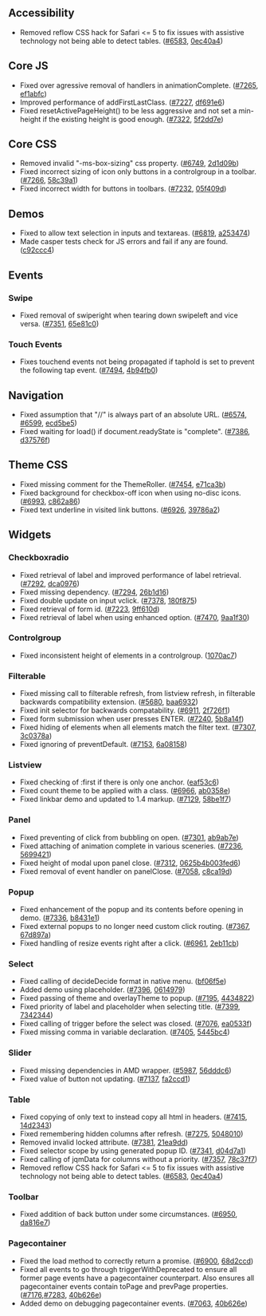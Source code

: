 <script>{
	"title": "jQuery Mobile 1.4.3 Changelog"
}</script>

## Accessibility
* Removed reflow CSS hack for Safari <= 5 to fix issues with assistive technology not being able to detect tables. ([#6583](http://github.com/jquery/jquery-mobile/issues/6583), [0ec40a4](http://github.com/jquery/jquery-mobile/commit/0ec40a46bed51889ccf9c68c725eb2fd4b14ec4f))

## Core JS
* Fixed over agressive removal of handlers in animationComplete. ([#7265](http://github.com/jquery/jquery-mobile/issues/7265), [ef1abfc](http://github.com/jquery/jquery-mobile/commit/ef1abfc92f3ed9bc6e97d2426c302b4c45c5d067))
* Improved performance of addFirstLastClass. ([#7227](http://github.com/jquery/jquery-mobile/issues/7227), [df691e6](http://github.com/jquery/jquery-mobile/commit/df691e65fe2a83a4f31518edd6562ab80c349e33))
* Fixed resetActivePageHeight() to be less aggressive and not set a min-height if the existing height is good enough. ([#7322](http://github.com/jquery/jquery-mobile/issues/7322), [5f2dd7e](http://github.com/jquery/jquery-mobile/commit/5f2dd7ebfbe61abd218952ee2e658575149e0173))

## Core CSS
* Removed invalid "-ms-box-sizing" css property. ([#6749](http://github.com/jquery/jquery-mobile/issues/6749), [2d1d09b](http://github.com/jquery/jquery-mobile/commit/2d1d09bad42b1c6cde0fc933ba63b6f0f0210f64))
* Fixed incorrect sizing of icon only buttons in a controlgroup in a toolbar. ([#7266](http://github.com/jquery/jquery-mobile/issues/7266), [58c39a1](http://github.com/jquery/jquery-mobile/commit/58c39a1a32547ec8ec135d063c0f24a8d0ac9672))
* Fixed incorrect width for buttons in toolbars. ([#7232](http://github.com/jquery/jquery-mobile/issues/7232), [05f409d](http://github.com/jquery/jquery-mobile/commit/05f409dab318cfeea46e4f6134dcef846be34ad8))


## Demos
* Fixed to allow text selection in inputs and textareas. ([#6819](http://github.com/jquery/jquery-mobile/issues/6819), [a253474](http://github.com/jquery/jquery-mobile/commit/a25347492911e96dceb109e69e44c2e2856b3a28))
* Made casper tests check for JS errors and fail if any are found. ([c92ccc4](https://github.com/jquery/jquery-mobile/commit/c92ccc4b671ed990639c68eed12a10c0cb839c0e))

## Events

### Swipe
* Fixed removal of swiperight when tearing down swipeleft and vice versa. ([#7351](http://github.com/jquery/jquery-mobile/issues/7351), [65e81c0](http://github.com/jquery/jquery-mobile/commit/65e81c0de380afddec870e26001c1a08d0e399fd))

### Touch Events
* Fixes touchend events not being propagated if taphold is set to prevent the following tap event. ([#7494](http://github.com/jquery/jquery-mobile/issues/7494), [4b94fb0](http://github.com/jquery/jquery-mobile/commit/4b94fb0ab4d77b01592df3c679239065f4ddeb9d))

## Navigation
* Fixed assumption that "//" is always part of an absolute URL. ([#6574](http://github.com/jquery/jquery-mobile/issues/6574), [#6599](http://github.com/jquery/jquery-mobile/issues/6599), [ecd5be5](http://github.com/jquery/jquery-mobile/commit/ecd5be5ef0631776e4d2e8e1627f602f309a4062))
* Fixed waiting for load() if document.readyState is "complete". ([#7386](http://github.com/jquery/jquery-mobile/issues/7386), [d37576f](http://github.com/jquery/jquery-mobile/commit/d37576f42e18fb8d63c4c02d39a8eadd5443fa46))

## Theme CSS
* Fixed missing comment for the ThemeRoller. ([#7454](http://github.com/jquery/jquery-mobile/issues/7454), [e71ca3b](http://github.com/jquery/jquery-mobile/commit/e71ca3bfa42e59d813e3fcba676024295d902bcc))
* Fixed background for checkbox-off icon when using no-disc icons. ([#6993](http://github.com/jquery/jquery-mobile/issues/6993), [c862a86](http://github.com/jquery/jquery-mobile/commit/c862a8607fd324f8c0f847702f081d09dee8d788))
* Fixed text underline in visited link buttons. ([#6926](http://github.com/jquery/jquery-mobile/issues/6926), [39786a2](http://github.com/jquery/jquery-mobile/commit/39786a24f895ceb0aa5d30531bd1b0540269b15e))

## Widgets

### Checkboxradio
* Fixed retrieval of label and improved performance of label retrieval. ([#7292](http://github.com/jquery/jquery-mobile/issues/7292), [dca0976](http://github.com/jquery/jquery-mobile/commit/dca0976c0c7336b9567afb51ef00ffe995235edd))
* Fixed missing dependency. ([#7294](http://github.com/jquery/jquery-mobile/issues/7294), [26b1d16](http://github.com/jquery/jquery-mobile/commit/26b1d1636aeda7c731d85b6e86df8ebb20d230b8))
* Fixed double update on input vclick. ([#7378](http://github.com/jquery/jquery-mobile/issues/7378), [180f875](http://github.com/jquery/jquery-mobile/commit/180f8755bb1fe85c8c7a1a926fe792db45b03f29))
* Fixed retrieval of form id. ([#7223](http://github.com/jquery/jquery-mobile/issues/7223), [9ff610d](http://github.com/jquery/jquery-mobile/commit/9ff610de479097c85ec7289e67fc656e5581d817))
* Fixed retrieval of label when using enhanced option. ([#7470](http://github.com/jquery/jquery-mobile/issues/7470), [9aa1f30](http://github.com/jquery/jquery-mobile/commit/9aa1f30f4df50df79461d864b613461e4cc1aa0b))

### Controlgroup
* Fixed inconsistent height of elements in a controlgroup. ([1070ac7](http://github.com/jquery/jquery-mobile/commit/1070ac73b6b306edb74914b11b6fbaaf6eb72117))

### Filterable
* Fixed missing call to filterable refresh, from listview refresh, in filterable backwards compatibility extension. ([#5680](http://github.com/jquery/jquery-mobile/issues/5680), [baa6932](http://github.com/jquery/jquery-mobile/commit/baa69320d32fdaf79cbb600732af8598d43a7bf3))
* Fixed init selector for backwards compatability. ([#6911](http://github.com/jquery/jquery-mobile/issues/6911), [2f726f1](http://github.com/jquery/jquery-mobile/commit/2f726f1ae6109d41907a060e0aeacadc41a206c0))
* Fixed form submission when user presses ENTER. ([#7240](http://github.com/jquery/jquery-mobile/issues/7240), [5b8a14f](http://github.com/jquery/jquery-mobile/commit/5b8a14f4b1ea2021ab569c9696f35c9d0e5c7f27))
* Fixed hiding of elements when all elements match the filter text. ([#7307](http://github.com/jquery/jquery-mobile/issues/7307), [3c0378a](http://github.com/jquery/jquery-mobile/commit/3c0378ab0195a48ab7a60f5798736da45a699f06))
* Fixed ignoring of preventDefault. ([#7153](http://github.com/jquery/jquery-mobile/issues/7153), [6a08158](http://github.com/jquery/jquery-mobile/commit/6a08158e11ecf337b7bf9213b79f6d3c5308be85))

### Listview
* Fixed checking of :first if there is only one anchor. ([eaf53c6](http://github.com/jquery/jquery-mobile/commit/eaf53c68ba5edea6b75aa40755ce5ed80fa205b4))
* Fixed count theme to be applied with a class. ([#6966](http://github.com/jquery/jquery-mobile/issues/6966), [ab0358e](http://github.com/jquery/jquery-mobile/commit/ab0358e5163ea7a427d095cef8b8d89364732a79))
* Fixed linkbar demo and updated to 1.4 markup. ([#7129](http://github.com/jquery/jquery-mobile/issues/7129), [58be1f7](http://github.com/jquery/jquery-mobile/commit/58be1f774f99650f36e02bb2bd5804551c1d2ae2))

### Panel
* Fixed preventing of click from bubbling on open. ([#7301](http://github.com/jquery/jquery-mobile/issues/7301), [ab9ab7e](http://github.com/jquery/jquery-mobile/commit/ab9ab7eafe4a009e50070f50d57ac4e11953834d))
* Fixed attaching of animation complete in various sceneries. ([#7236](http://github.com/jquery/jquery-mobile/issues/7236), [5699421](http://github.com/jquery/jquery-mobile/commit/5699421d15461f96392a51ba63e92c9045d4ef4e))
* Fixed height of modal upon panel close. ([#7312](http://github.com/jquery/jquery-mobile/issues/7312), [0625b4b](http://github.com/jquery/jquery-mobile/commit/0625b4bced428f803401d2048081ef03d2b09fdf)[003fed6](http://github.com/jquery/jquery-mobile/commit/003fed69aa2754e05455dabeeff908a44b9345cb))
* Fixed removal of event handler on panelClose. ([#7058](http://github.com/jquery/jquery-mobile/issues/7058), [c8ca19d](http://github.com/jquery/jquery-mobile/commit/c8ca19dad8c1b2e36fca7ffb2a956286bedd7ed1))

### Popup
* Fixed enhancement of the popup and its contents before opening in demo. ([#7336](http://github.com/jquery/jquery-mobile/issues/7336), [b8431e1](http://github.com/jquery/jquery-mobile/commit/b8431e190ae40968ed55b3cc5b8bf2cf274937a9))
* Fixed external popups to no longer need custom click routing. ([#7367](http://github.com/jquery/jquery-mobile/issues/7367), [67d897a](http://github.com/jquery/jquery-mobile/commit/67d897a8494a8fdd34df72d5be736b81ce1eab64))
* Fixed handling of resize events right after a click. ([#6961](http://github.com/jquery/jquery-mobile/issues/6961), [2eb11cb](http://github.com/jquery/jquery-mobile/commit/2eb11cb21f8b730f1415b40e7af45df43d12c729))

### Select
* Fixed calling of decideDecide format in native menu. ([bf06f5e](http://github.com/jquery/jquery-mobile/commit/bf06f5ec91e575d73ad727427accfe20fff456a8))
* Added demo using placeholder. ([#7396](http://github.com/jquery/jquery-mobile/issues/7396), [0614979](http://github.com/jquery/jquery-mobile/commit/0614979f259dd071fa8c5889be3c308cc0013863))
* Fixed passing of theme and overlayTheme to popup. ([#7195](http://github.com/jquery/jquery-mobile/issues/7195), [4434822](http://github.com/jquery/jquery-mobile/commit/4434822486adb5e28e44f59e44daa8b42f3501d1))
* Fixed priority of label and placeholder when selecting title. ([#7399](http://github.com/jquery/jquery-mobile/issues/7399), [7342344](http://github.com/jquery/jquery-mobile/commit/7342344ed2db611a921c8da14f89225082f5eb49))
* Fixed calling of trigger before the select was closed. ([#7076](http://github.com/jquery/jquery-mobile/issues/7076), [ea0533f](http://github.com/jquery/jquery-mobile/commit/ea0533ff0d955bc5f1a05a9c519214fab11dac13))
* Fixed missing comma in variable declaration.  ([#7405](http://github.com/jquery/jquery-mobile/issues/7405), [5445bc4](http://github.com/jquery/jquery-mobile/commit/5445bc44d4043c87aaa990a3996d055184d16d0d))

### Slider
* Fixed missing dependencies in AMD wrapper. ([#5987](http://github.com/jquery/jquery-mobile/issues/5987), [56dddc6](http://github.com/jquery/jquery-mobile/commit/56dddc68cb9424649f55a733af201692917b1fe7))
* Fixed value of button not updating. ([#7137](http://github.com/jquery/jquery-mobile/issues/7137), [fa2ccd1](http://github.com/jquery/jquery-mobile/commit/fa2ccd1e46c71179d6f1c7104c29ef90d7ceb2e0))

### Table
* Fixed copying of only text to instead copy all html in headers. ([#7415](http://github.com/jquery/jquery-mobile/issues/7415), [14d2343](http://github.com/jquery/jquery-mobile/commit/14d23435b5a64c438883a1ff07c00e52b01224ac))
* Fixed remembering hidden columns after refresh. ([#7275](http://github.com/jquery/jquery-mobile/issues/7275), [5048010](http://github.com/jquery/jquery-mobile/commit/5048010b1402d7787f8e9f0d940046ac349972ea))
* Removed invalid locked attribute. ([#7381](http://github.com/jquery/jquery-mobile/issues/7381), [21ea9dd](http://github.com/jquery/jquery-mobile/commit/21ea9dd1d2a849e88dc1061d78ac083803627a90))
* Fixed selector scope by using generated popup ID. ([#7341](http://github.com/jquery/jquery-mobile/issues/7341), [d04d7a1](http://github.com/jquery/jquery-mobile/commit/d04d7a16b87e360f5960d5bc59476f8da26d3826))
* Fixed calling of jqmData for columns without a priority. ([#7357](http://github.com/jquery/jquery-mobile/issues/7357), [78c37f7](http://github.com/jquery/jquery-mobile/commit/78c37f70757350307326ecc934657d236b70c4bc))
* Removed reflow CSS hack for Safari <= 5 to fix issues with assistive technology not being able to detect tables. ([#6583](http://github.com/jquery/jquery-mobile/issues/6583), [0ec40a4](http://github.com/jquery/jquery-mobile/commit/0ec40a46bed51889ccf9c68c725eb2fd4b14ec4f))

### Toolbar
* Fixed addition of back button under some circumstances. ([#6950](http://github.com/jquery/jquery-mobile/issues/6950), [da816e7](http://github.com/jquery/jquery-mobile/commit/da816e7df530c9b6018a8d0444495b4d7f3d9793))

### Pagecontainer
* Fixed the load method to correctly return a promise. ([#6900](http://github.com/jquery/jquery-mobile/issues/6900), [68d2ccd](http://github.com/jquery/jquery-mobile/commit/68d2ccd3c8c05f99fd2a82553a772feb2dd19168))
* Fixed all events to go through triggerWithDeprecated to ensure all former page events have a pagecontainer counterpart. Also ensures all pagecontainer events contain toPage and prevPage properties. ([#7176](http://github.com/jquery/jquery-mobile/issues/7176),[#7283](http://github.com/jquery/jquery-mobile/issues/7283), [40b626e](http://github.com/jquery/jquery-mobile/commit/40b626ed4dd9d20a5ed9b5411d4e3c3cc4123627))
* Added demo on debugging pagecontainer events. ([#7063](http://github.com/jquery/jquery-mobile/issues/7063), [40b626e](http://github.com/jquery/jquery-mobile/commit/40b626ed4dd9d20a5ed9b5411d4e3c3cc4123627))
